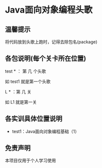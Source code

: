 # Java面向对象编程头歌

## 温馨提示

将代码放到头歌上跑时，记得去除包名(package)

## 各包说明(每个关卡所在位置)

test * ： 第 几 个头歌
 
如 test1 就是第一个头歌
 
L * ：第 几 关
 
如 L1 就是第一关
 
## 各实训具体位置说明

- test1：Java面向对象编程基础（1）

## 免责声明

本项目仅用于个人学习使用
